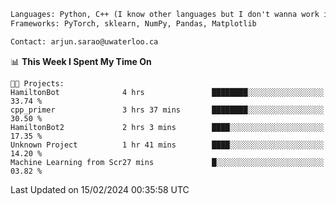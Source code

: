 ```txt
Languages: Python, C++ (I know other languages but I don't wanna work in em)
Frameworks: PyTorch, sklearn, NumPy, Pandas, Matplotlib

Contact: arjun.sarao@uwaterloo.ca
```

<!--START_SECTION:waka-->
📊 **This Week I Spent My Time On** 

```text
🐱‍💻 Projects: 
HamiltonBot              4 hrs               ████████░░░░░░░░░░░░░░░░░   33.74 % 
cpp_primer               3 hrs 37 mins       ████████░░░░░░░░░░░░░░░░░   30.50 % 
HamiltonBot2             2 hrs 3 mins        ████░░░░░░░░░░░░░░░░░░░░░   17.35 % 
Unknown Project          1 hr 41 mins        ████░░░░░░░░░░░░░░░░░░░░░   14.20 % 
Machine Learning from Scr27 mins             █░░░░░░░░░░░░░░░░░░░░░░░░   03.82 % 
```


 Last Updated on 15/02/2024 00:35:58 UTC
<!--END_SECTION:waka-->
